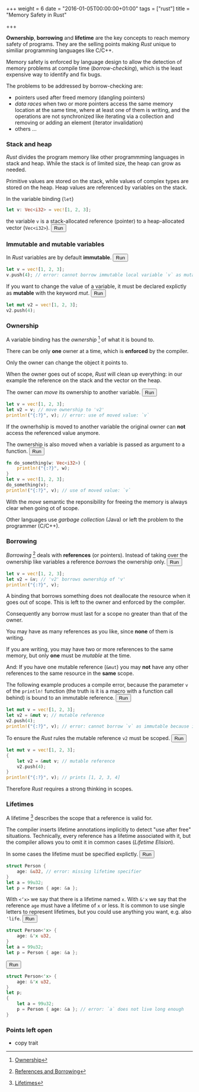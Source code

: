 +++
weight = 6
date = "2016-01-05T00:00:00+01:00"
tags = ["rust"]
title = "Memory Safety in Rust"

+++

**Ownership**, **borrowing** and **lifetime** are the key concepts to
reach memory safety of programs. They are the selling points making _Rust_
unique to similiar programming languages like C/C++.

<!--more-->

Memory safety is enforced by language design to allow the detection of memory
problems at compile time (_borrow-checking_), which is the least expensive way
to identify and fix bugs.

The problems to be addressed by borrow-checking are:

- pointers used after freed memory (dangling pointers)
- _data races_ when two or more pointers access the same memory location at
the same time, where at least one of them is writing, and the operations are
not synchronized like iterating via a collection and removing or adding an
element (iterator invalidation)
- others ...

### Stack and heap

_Rust_ divides the program memory like other programmming languages in stack and
heap. While the stack is of limited size, the heap can grow as needed.

Primitive values are stored on the stack, while values of complex types are
stored on the heap. Heap values are referenced by variables on the stack.

In the variable binding (`let`)
~~~rust
let v: Vec<i32> = vec![1, 2, 3];
~~~
the variable `v` is a stack-allocated reference (pointer) to a
heap-allocated vector (`Vec<i32>`).
<a target="_blank" href="http://play.rust-lang.org/?code=fn%20main()%20%7B%0D%0A%20%20%20%20let%20v%3A%20Vec%3Ci32%3E%20%3D%20vec!%5B1,%202,%203%5D%3B%0D%0A%7D"><button class="playground">Run</button></a>

### Immutable and mutable variables

In _Rust_ variables are by default **immutable**.
<a target="_blank" href="http://play.rust-lang.org/?code=fn%20main()%0D%0A%7B%0D%0A%20%20%20%20let%20v%20%3D%20vec!%5B1,%202,%203%5D%3B%0D%0A%20%20%20%20v.push(4)%3B%0D%0A%7D"><button class="playground">Run</button></a>

~~~rust
let v = vec![1, 2, 3];
v.push(4); // error: cannot borrow immutable local variable `v` as mutable
~~~

If you want to change the value of a variable, it must be declared explictly as
**mutable** with the keyword _mut_.
<a target="_blank" href="http://play.rust-lang.org/?code=fn%20main()%0D%0A%7B%0D%0A%20%20%20%20let%20mut%20v%20%3D%20vec!%5B1,%202,%203%5D%3B%0D%0A%20%20%20%20v.push(4)%3B%0D%0A%7D"><button class="playground">Run</button></a>

~~~rust
let mut v2 = vec![1, 2, 3];
v2.push(4);
~~~

### Ownership

A variable binding has the _ownership_ [^1] of what it is bound to.

There can be only **one** owner at a time, which is **enforced** by the compiler.

Only the owner can change the object it points to.

When the owner goes out of scope, _Rust_ will clean up everything: in our example
the reference on the stack and the vector on the heap.

The owner can _move_ its ownership to another variable.
<a target="_blank" href="http://play.rust-lang.org/?code=fn%20main()%20%7B%0D%0A%20%20%20%20let%20v%20%3D%20vec!%5B1,%202,%203%5D%3B%0D%0A%20%20%20%20let%20v2%20%3D%20v%3B%0D%0A%20%20%20%20println!(%22%7B%3A%3F%7D%22,%20v)%3B%0D%0A%7D"><button class="playground">Run</button></a>

~~~rust
let v = vec![1, 2, 3];
let v2 = v; // move ownership to 'v2'
println!("{:?}", v); // error: use of moved value: `v`
~~~

If the ownerhship is moved to another variable the original owner can **not**
access the referenced value anymore.

The ownership is also moved when a variable is passed as argument to a function.
<a target="_blank" href="http://play.rust-lang.org/?code=fn%20do_something(w%3A%20Vec%3Ci32%3E)%20%7B%0D%0A%20%20%20%20println!(%22%7B%3A%3F%7D%22,%20w)%3B%0D%0A%7D%0D%0A%0D%0Afn%20main()%20%7B%0D%0A%20%20%20%20let%20v%20%3D%20vec!%5B1,%202,%203%5D%3B%0D%0A%20%20%20%20do_something(v)%3B%0D%0A%20%20%20%20println!(%22%7B%3A%3F%7D%22,%20v)%3B%0D%0A%7D"><button class="playground">Run</button></a>

~~~rust
fn do_something(w: Vec<i32>) {
    println!("{:?}", w);
}
let v = vec![1, 2, 3];
do_something(v);
println!("{:?}", v); // use of moved value: `v`
~~~

With the _move_ semantic the reponsibility for freeing the memory is always
clear when going ot of scope.

Other languages use _garbage collection_ (Java) or left the problem to the
programmer (C/C++).

### Borrowing

_Borrowing_ [^2] deals with **references** (or pointers). Instead of taking over
the ownership like variables a reference _borrows_ the ownership only.
<a target="_blank" href="https://play.rust-lang.org/?code=fn%20main()%20%7B%0D%0A%20%20%20%20let%20v%20%3D%20vec!%5B1,%202,%203%5D%3B%0D%0A%20%20%20%20let%20v2%20%3D%20%26v%3B%0D%0A%20%20%20%20println!(%22%7B%3A%3F%7D%22,%20v)%3B%0D%0A%7D"><button class="playground">Run</button></a>

~~~rust
let v = vec![1, 2, 3];
let v2 = &v; // 'v2' borrows ownership of 'v'
println!("{:?}", v);
~~~

A binding that borrows something does not deallocate the resource when it goes
out of scope. This is left to the owner and enforced by the compiler.

Consequently any borrow must last for a scope no greater than that of the owner.

You may have as many references as you like, since **none** of them is writing.

If you are writing, you may have two or more references to the same memory, but
only **one** must be _mutable_ at the time.

And: If you have one mutable reference (`&mut`) you may **not** have any other
references to the same resource in the **same** scope.

The following example produces a compile error, because the parameter `v` of
the `println!` function (the truth is it is a macro with a function call behind)
is bound to an immutable reference.
<a target="_blank" href="http://play.rust-lang.org/?code=fn%20main()%20%7B%0D%0A%20%20%20%20let%20mut%20v%20%3D%20vec!%5B1,%202,%203%5D%3B%0D%0A%20%20%20%20let%20v2%20%3D%20%26mut%20v%3B%0D%0A%20%20%20%20v2.push(4)%3B%0D%0A%20%20%20%20println!(%22%7B%3A%3F%7D%22,%20v)%3B%0D%0A%7D"><button class="playground">Run</button></a>

~~~rust
let mut v = vec![1, 2, 3];
let v2 = &mut v; // mutable reference
v2.push(4);
println!("{:?}", v); // error: cannot borrow `v` as immutable because it is also borrowed as mutable
~~~
To ensure the _Rust_ rules the mutable reference `v2` must be scoped.
<a target="_blank" href="http://play.rust-lang.org/?code=fn%20main()%20%7B%0D%0A%20%20%20%20let%20mut%20v%20%3D%20vec!%5B1,%202,%203%5D%3B%0D%0A%20%20%20%20%7B%0D%0A%20%20%20%20%20%20%20%20let%20v2%20%3D%20%26mut%20v%3B%0D%0A%20%20%20%20%20%20%20%20v2.push(4)%3B%0D%0A%20%20%20%20%7D%0D%0A%20%20%20%20println!(%22%7B%3A%3F%7D%22,%20v)%3B%0D%0A%7D"><button class="playground">Run</button></a>

~~~rust
let mut v = vec![1, 2, 3];
{
    let v2 = &mut v; // mutable reference
    v2.push(4);
}
println!("{:?}", v); // prints [1, 2, 3, 4]
~~~
Therefore _Rust_ requires a strong thinking in scopes.

<!--
You may have one or the other of these two kinds of borrows, but not both at
the same time:

- one or more references (`&T`) to a resource
- exactly one mutable reference (`&mut T`)
-->

### Lifetimes

A lifetime [^3] describes the scope that a reference is valid for.

The compiler inserts lifetime annotations implicitly to detect "use after free"
situations. Technically, every reference has a lifetime associated with it, but
the compiler allows you to omit it in common cases (_Lifetime Elision_).

In some cases the lifetime must be specified explictly.
<a target="_blank" href="http://play.rust-lang.org/?code=struct%20Person%20%7B%0D%0A%20%20%20%20age%3A%20%26u32,%0D%0A%7D%0D%0A%0D%0Afn%20main()%20%7B%0D%0A%20%20%20%20let%20a%20%3D%2099u32%3B%0D%0A%20%20%20%20let%20p%20%3D%20Person%20%7B%20age%3A%20%26a%20%7D%3B%0D%0A%7D"><button class="playground">Run</button></a>

~~~rust
struct Person {
    age: &u32, // error: missing lifetime specifier
}
let a = 99u32;
let p = Person { age: &a };
~~~

With `<‘x>` we say that there is a lifetime named `x`. With `&'x` we say that the
reference `age` must have a lifetime of `x` or less. It is common to use single
letters to represent lifetimes, but you could use anything you want, e.g. also
`'life`.
<a target="_blank" href="http://play.rust-lang.org/?code=struct%20Person%3C'x%3E%20%7B%0D%0A%20%20%20%20age%3A%20%26'x%20u32,%0D%0A%7D%0D%0A%0D%0Afn%20main()%20%7B%0D%0A%20%20%20%20let%20a%20%3D%2099u32%3B%0D%0A%20%20%20%20let%20p%20%3D%20Person%20%7B%20age%3A%20%26a%20%7D%3B%0D%0A%7D"><button class="playground">Run</button></a>

~~~rust
struct Person<'x> {
    age: &'x u32,
}
let a = 99u32;
let p = Person { age: &a };
~~~

<a target="_blank" href="http://play.rust-lang.org/?code=struct%20Person%3C'x%3E%20%7B%0D%0A%20%20%20%20age%3A%20%26'x%20u32,%0D%0A%7D%0D%0A%0D%0Afn%20main()%20%7B%0D%0A%20%20%20%20let%20p%3B%0D%0A%20%20%20%20%7B%0D%0A%20%20%20%20%20%20%20%20let%20a%20%3D%2099u32%3B%0D%0A%20%20%20%20%20%20%20%20p%20%3D%20Person%20%7B%20age%3A%20%26a%20%7D%3B%0D%0A%20%20%20%20%7D%0D%0A%7D"><button class="playground">Run</button></a>

~~~rust
struct Person<'x> {
    age: &'x u32,
}
let p;
{
    let a = 99u32;
    p = Person { age: &a }; // error: `a` does not live long enough
}
~~~

### Points left open

- copy trait

[^1]: [Ownership](https://doc.rust-lang.org/book/ownership.html)
[^2]: [References and Borrowing](https://doc.rust-lang.org/book/references-and-borrowing.html)
[^3]: [Lifetimes](https://doc.rust-lang.org/book/lifetimes.html)
